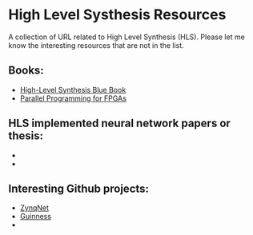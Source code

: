 # High Level Systhesis Resources
A collection of URL related to High Level Synthesis (HLS).
Please let me know the interesting resources that are not in the list.

## Books:
- [High-Level Synthesis Blue Book](https://www.eet.bme.hu/~timar/data/hls_bluebook_uv.pdf)
- [Parallel Programming for FPGAs](https://arxiv.org/abs/1805.03648)

## HLS implemented neural network papers or thesis:
- 
- 


## Interesting Github projects:
- [ZynqNet]() 
- [Guinness]()
- 
